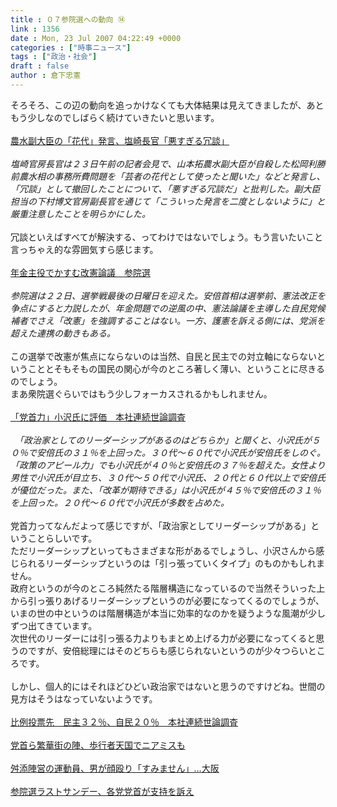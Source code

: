 ```yaml
---
title : ０７参院選への動向 ⑭
link : 1356
date : Mon, 23 Jul 2007 04:22:49 +0000
categories : ["時事ニュース"]
tags : ["政治・社会"]
draft : false
author : 倉下忠憲
---
```


そろそろ、この辺の動向を追っかけなくても大体結果は見えてきましたが、あともう少しなのでしばらく続けていきたいと思います。<BR><BR><A HREF="http://www.asahi.com/politics/update/0723/TKY200707230276.html" TARGET="_blank">農水副大臣の「花代」発言、塩崎長官「悪すぎる冗談」</A><BR><BR><I>塩崎官房長官は２３日午前の記者会見で、山本拓農水副大臣が自殺した松岡利勝前農水相の事務所費問題を「芸者の花代として使ったと聞いた」などと発言し、「冗談」として撤回したことについて、「悪すぎる冗談だ」と批判した。副大臣担当の下村博文官房副長官を通じて「こういった発言を二度としないように」と厳重注意したことを明らかにした。 </I><BR><BR>冗談といえばすべてが解決する、ってわけではないでしょう。もう言いたいこと言っちゃえ的な雰囲気すら感じます。<BR><BR><A HREF="http://www.asahi.com/politics/update/0723/TKY200707220381.html" TARGET="_blank">年金主役でかすむ改憲論議　参院選</A><BR><BR><I>参院選は２２日、選挙戦最後の日曜日を迎えた。安倍首相は選挙前、憲法改正を争点にすると力説したが、年金問題での逆風の中、憲法論議を主導した自民党候補者でさえ「改憲」を強調することはない。一方、護憲を訴える側には、党派を超えた連携の動きもある。 </I><BR><BR>この選挙で改憲が焦点にならないのは当然、自民と民主での対立軸にならないということとそもそもの国民の関心が今のところ著しく薄い、ということに尽きるのでしょう。<BR>まあ衆院選ぐらいではもう少しフォーカスされるかもしれません。<BR><BR><A HREF="http://www.asahi.com/politics/update/0722/TKY200707220376.html" TARGET="_blank">「党首力」小沢氏に評価　本社連続世論調査</A><BR><BR><I>　「政治家としてのリーダーシップがあるのはどちらか」と聞くと、小沢氏が５０％で安倍氏の３１％を上回った。３０代～６０代で小沢氏が安倍氏をしのぐ。「政策のアピール力」でも小沢氏が４０％と安倍氏の３７％を超えた。女性より男性で小沢氏が目立ち、３０代～５０代で小沢氏、２０代と６０代以上で安倍氏が優位だった。また、「改革が期待できる」は小沢氏が４５％で安倍氏の３１％を上回った。２０代～６０代で小沢氏が多数を占めた。 </I><BR><BR>党首力ってなんだよって感じですが、「政治家としてリーダーシップがある」ということらしいです。<BR>ただリーダーシップといってもさまざまな形があるでしょうし、小沢さんから感じられるリーダーシップというのは「引っ張っていくタイプ」のものかもしれません。<BR>政府というのが今のところ純然たる階層構造になっているので当然そういった上から引っ張りあげるリーダーシップというのが必要になってくるのでしょうが、いまの世の中というのは階層構造が本当に効率的なのかを疑うような風潮が少しずつ出てきています。<BR>次世代のリーダーには引っ張る力よりもまとめ上げる力が必要になってくると思うのですが、安倍総理にはそのどちらも感じられないというのが少々つらいところです。<BR><BR>しかし、個人的にはそれほどひどい政治家ではないと思うのですけどね。世間の見方はそうはなっていないようです。<BR><BR><A HREF="http://www.asahi.com/politics/update/0722/TKY200707220374.html" TARGET="_blank">比例投票先　民主３２％、自民２０％　本社連続世論調査</A><BR><BR><A HREF="http://www.yomiuri.co.jp/election/sangiin2007/news/20070723iaw1.htm" TARGET="_blank">党首ら繁華街の陣、歩行者天国でニアミスも</A><BR><BR><A HREF="http://www.yomiuri.co.jp/election/sangiin2007/news/20070723i212.htm" TARGET="_blank">舛添陣営の運動員、男が顔殴り「すみません」…大阪</A><BR><BR><A HREF="http://www.yomiuri.co.jp/election/sangiin2007/news/20070722itw4.htm" TARGET="_blank">参院選ラストサンデー、各党党首が支持を訴え</A><BR><BR><br><br>
